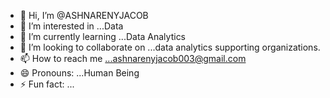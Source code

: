 - 👋 Hi, I’m @ASHNARENYJACOB
- 👀 I’m interested in ...Data
- 🌱 I’m currently learning ...Data Analytics
- 💞️ I’m looking to collaborate on ...data analytics supporting organizations.
- 📫 How to reach me ...ashnarenyjacob003@gmail.com
- 😄 Pronouns: ...Human Being
- ⚡ Fun fact: ...

<!---
ASHNARENYJACOB/ASHNARENYJACOB is a ✨ special ✨ repository because its `README.md` (this file) appears on your GitHub profile.
You can click the Preview link to take a look at your changes.
--->
